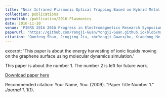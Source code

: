 ```yaml
---
title: "Near Infrared Plasmonic Optical Trapping Based on Hybrid Metal Nanorod"
collection: publications
permalink: /publication/2016-Plasmonics
date: 2016-11-10
venue: 'PIERS 2016 2016 Progress in Electromagnetics Research Symposium'
paperurl: 'https://github.com/Yongji-Guan/Yongji-Guan.github.io/blob/master/files/2016-1.pdf'
citation: 'Qunfeng Shao, Jingjing Jia, <b>Yongji Guan</b>, Xiaodong He, Xiaoping Zhang. The Journal of Chemical Physics 03/<b>2016</b>; 144(12):124703.'
---
```

excerpt: 'This paper is about the energy harvesting of ionic liquids moving on the graphene surface using molecular dynamics simulation.'

This paper is about the number 1. The number 2 is left for future work.

[Download paper here](http://academicpages.github.io/files/paper1.pdf)

Recommended citation: Your Name, You. (2009). "Paper Title Number 1." <i>Journal 1</i>. 1(1).
